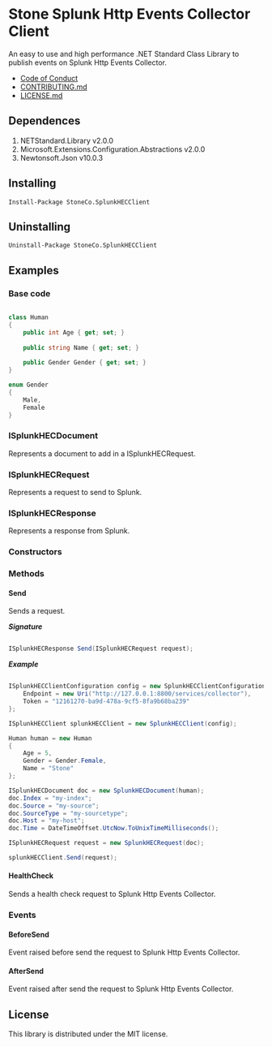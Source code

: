 # Stone Splunk Http Events Collector Client

An easy to use and high performance .NET Standard Class Library to publish events on Splunk Http Events Collector.

* [Code of Conduct](codeOfConduct/README.md)
* [CONTRIBUTING.md](contributing/README.md)
* [LICENSE.md](license/README.md)

## Dependences
1. NETStandard.Library v2.0.0
2. Microsoft.Extensions.Configuration.Abstractions v2.0.0
3. Newtonsoft.Json v10.0.3

## Installing

```
Install-Package StoneCo.SplunkHECClient
```

## Uninstalling

```
Uninstall-Package StoneCo.SplunkHECClient
```

## Examples

### Base code

```C#

class Human
{
	public int Age { get; set; }
	
	public string Name { get; set; }
	
	public Gender Gender { get; set; }
}

enum Gender
{
	Male,
	Female
}

```

### ISplunkHECDocument
Represents a document to add in a ISplunkHECRequest.

### ISplunkHECRequest
Represents a request to send to Splunk.

### ISplunkHECResponse
Represents a response from Splunk.

### Constructors


### Methods


#### Send
Sends a request.

***Signature***

```C#

ISplunkHECResponse Send(ISplunkHECRequest request);

```

***Example***

```C#

ISplunkHECClientConfiguration config = new SplunkHECClientConfiguration {
    Endpoint = new Uri("http://127.0.0.1:8800/services/collector"),
    Token = "12161270-ba9d-478a-9cf5-8fa9b68ba239"                
};

ISplunkHECClient splunkHECClient = new SplunkHECClient(config);

Human human = new Human
{
    Age = 5,
    Gender = Gender.Female,
    Name = "Stone"
};

ISplunkHECDocument doc = new SplunkHECDocument(human);
doc.Index = "my-index";
doc.Source = "my-source";
doc.SourceType = "my-sourcetype";
doc.Host = "my-host";
doc.Time = DateTimeOffset.UtcNow.ToUnixTimeMilliseconds();

ISplunkHECRequest request = new SplunkHECRequest(doc);

splunkHECClient.Send(request);

```


#### HealthCheck
Sends a health check request to Splunk Http Events Collector.


### Events

#### BeforeSend
Event raised before send the request to Splunk Http Events Collector.

#### AfterSend
Event raised after send the request to Splunk Http Events Collector.


## License
This library is distributed under the MIT license.